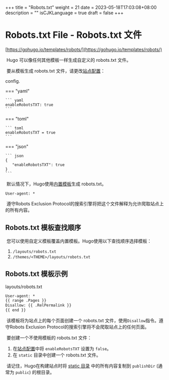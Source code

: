 +++
title = "Robots.txt"
weight = 21
date = 2023-05-18T17:03:08+08:00
description = ""
isCJKLanguage = true
draft = false
+++

# Robots.txt File - Robots.txt 文件 

[https://gohugo.io/templates/robots/](https://gohugo.io/templates/robots/)

​	Hugo 可以像任何其他模板一样生成自定义的 robots.txt 文件。 

​	要从模板生成 robots.txt 文件，请更改[站点配置](https://gohugo.io/getting-started/configuration/)：

config.

=== "yaml"

    ``` yaml
    enableRobotsTXT: true
    ```

=== "toml"

    ``` toml
    enableRobotsTXT = true
    ```

=== "json"

    ``` json
    {
       "enableRobotsTXT": true
    }
    ```

​	默认情况下，Hugo使用[内置模板](https://github.com/gohugoio/hugo/blob/master/tpl/tplimpl/embedded/templates/_default/robots.txt)生成 robots.txt。

```text
User-agent: *
```

​	遵守Robots Exclusion Protocol的搜索引擎将把这个文件解释为允许爬取站点上的所有内容。

## Robots.txt 模板查找顺序 

​	您可以使用自定义模板覆盖内置模板。Hugo使用以下查找顺序选择模板：

1. `/layouts/robots.txt`
2. `/themes/<THEME>/layouts/robots.txt`

## Robots.txt 模板示例

layouts/robots.txt

```txt
User-agent: *
{{ range .Pages }}
Disallow: {{ .RelPermalink }}
{{ end }}
```

​	该模板将为站点上的每个页面创建一个 robots.txt 文件，使用`Disallow`指令。遵守Robots Exclusion Protocol的搜索引擎将不会爬取站点上的任何页面。

​	要创建一个不使用模板的 robots.txt 文件：

1. 在[站点配置](https://gohugo.io/getting-started/configuration/)中将 `enableRobotsTXT` 设置为 `false`。
2. 在 `static` 目录中创建一个 robots.txt 文件。

​	请记住，Hugo在构建站点时将 [static 目录](https://gohugo.io/getting-started/directory-structure/) 中的所有内容复制到 `publishDir` (通常为 `public`) 的根目录。

